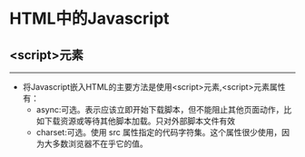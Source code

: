# HTML中的Javascript
## \<script>元素
***
- 将Javascript嵌入HTML的主要方法是使用\<script>元素,\<script>元素属性有：
  - async:可选。表示应该立即开始下载脚本，但不能阻止其他页面动作，比如下载资源或等待其他脚本加载。只对外部脚本文件有效
  - charset:可选。使用 src 属性指定的代码字符集。这个属性很少使用，因为大多数浏览器不在乎它的值。